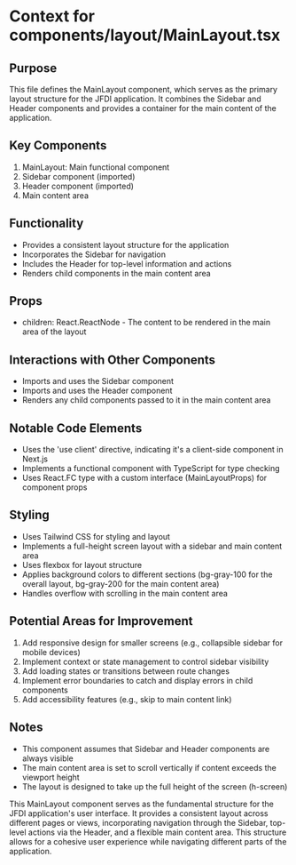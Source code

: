 # Context for components/layout/MainLayout.tsx

## Purpose
This file defines the MainLayout component, which serves as the primary layout structure for the JFDI application. It combines the Sidebar and Header components and provides a container for the main content of the application.

## Key Components
1. MainLayout: Main functional component
2. Sidebar component (imported)
3. Header component (imported)
4. Main content area

## Functionality
- Provides a consistent layout structure for the application
- Incorporates the Sidebar for navigation
- Includes the Header for top-level information and actions
- Renders child components in the main content area

## Props
- children: React.ReactNode - The content to be rendered in the main area of the layout

## Interactions with Other Components
- Imports and uses the Sidebar component
- Imports and uses the Header component
- Renders any child components passed to it in the main content area

## Notable Code Elements
- Uses the 'use client' directive, indicating it's a client-side component in Next.js
- Implements a functional component with TypeScript for type checking
- Uses React.FC type with a custom interface (MainLayoutProps) for component props

## Styling
- Uses Tailwind CSS for styling and layout
- Implements a full-height screen layout with a sidebar and main content area
- Uses flexbox for layout structure
- Applies background colors to different sections (bg-gray-100 for the overall layout, bg-gray-200 for the main content area)
- Handles overflow with scrolling in the main content area

## Potential Areas for Improvement
1. Add responsive design for smaller screens (e.g., collapsible sidebar for mobile devices)
2. Implement context or state management to control sidebar visibility
3. Add loading states or transitions between route changes
4. Implement error boundaries to catch and display errors in child components
5. Add accessibility features (e.g., skip to main content link)

## Notes
- This component assumes that Sidebar and Header components are always visible
- The main content area is set to scroll vertically if content exceeds the viewport height
- The layout is designed to take up the full height of the screen (h-screen)

This MainLayout component serves as the fundamental structure for the JFDI application's user interface. It provides a consistent layout across different pages or views, incorporating navigation through the Sidebar, top-level actions via the Header, and a flexible main content area. This structure allows for a cohesive user experience while navigating different parts of the application.